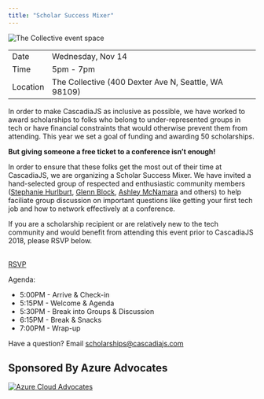 ```yaml
---
title: "Scholar Success Mixer"
---
```


![The Collective event space](/collective-space.png)

|   |   |
|---|---|
| Date  | Wednesday, Nov 14  |
| Time | 5pm - 7pm |
| Location | The Collective (400 Dexter Ave N, Seattle, WA 98109) |

In order to make CascadiaJS as inclusive as possible, we have worked to award scholarships to folks who belong to under-represented groups in tech or have financial constraints that would otherwise prevent them from attending. This year we set a goal of funding and awarding 50 scholarships.

**But giving someone a free ticket to a conference isn’t enough!** 

In order to ensure that these folks get the most out of their time at CascadiaJS, we are organizing a Scholar Success Mixer. We have invited a hand-selected group of respected and enthusiastic community members ([Stephanie Hurlburt](https://twitter.com/sehurlburt), [Glenn Block](https://twitter.com/gblock), [Ashley McNamara](https://twitter.com/ashleymcnamara) and others) to help faciliate group discussion on important questions like getting your first tech job and how to network effectively at a conference. 

If you are a scholarship recipient or are relatively new to the tech community and would benefit from attending this event prior to CascadiaJS 2018, please RSVP below.

<p><br/><a class="cta" href="https://www.eventbrite.com/e/cascadiajs-scholar-success-mixer-tickets-51612588642">RSVP</a> 

Agenda:

* 5:00PM - Arrive & Check-in
* 5:15PM - Welcome & Agenda
* 5:30PM - Break into Groups & Discussion
* 6:15PM - Break & Snacks
* 7:00PM - Wrap-up

Have a question? Email scholarships@cascadiajs.com

## Sponsored By Azure Advocates

[![Azure Cloud Advocates](/azure.png)](https://developer.microsoft.com/en-us/advocates/index.html)

